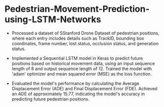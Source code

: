 # Pedestrian-Movement-Prediction-using-LSTM-Networks
-  Processed a dataset of  SStanford Drone Dataset  of pedestrian positions, where each entry includes details such as TrackID, bounding box coordinates, frame number, lost status, occlusion status, and generation status.

- Implemented a Sequential LSTM model in Keras to predict future positions based on historical movement data, using an input sequence length of 8 and output sequence length of 12. Trained the model with 'adam' optimizer and mean squared error (MSE) as the loss function.

- Evaluated the model's performance by calculating the Average Displacement Error (ADE) and Final Displacement Error (FDE). Achieved an ADE of approximately 15.77, indicating the model's accuracy in predicting future pedestrian positions.
